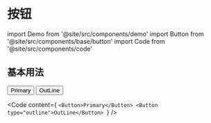 # 按钮
import Demo from '@site/src/components/demo'
import Button from '@site/src/components/base/button'
import Code from '@site/src/components/code'

## 基本用法
<Demo>
  <Button>Primary</Button>
  <Button type="outline">OutLine</Button>
</Demo>

<Code
  content={
`<Button>Primary</Button>
<Button type="outline">OutLine</Button>
`}
/>

<!-- <details>
<summary>代码</summary>
```jsx
&gt;Button>Primary&gt;/Button>
```
</details> -->